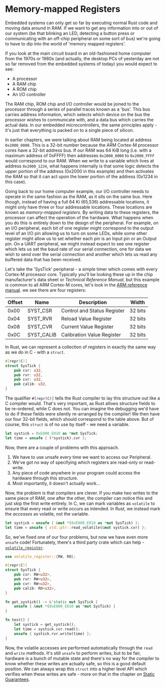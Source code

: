# Memory-mapped Registers

Embedded systems can only get so far by executing normal Rust code and moving
data around in RAM. If we want to get any information into or out of our
system (be that blinking an LED, detecting a button press or communicating
with an off-chip peripheral on some sort of bus) we're going to have to dip
into the world of 'memory mapped registers'.

If you look at the main circuit board in an old-fashioned home computer from
the 1970s or 1980s (and actually, the desktop PCs of yesterday are not so far
removed from the embedded systems of today) you would expect to see:

* A processor
* A RAM chip
* A ROM chip
* An I/O controller

The RAM chip, ROM chip and I/O controller would be joined to the processor
through a series of parallel traces known as a 'bus'. This bus carries address
information, which selects which device on the bus the processor wishes to
communicate with, and a data bus which carries the actual data. In our
embedded microcontrollers, the same principles apply - it's just that
everything is packed on to a single piece of silicon.

In earlier chapters, we were talking about RAM being located at address
`0x2000_0000`. This is a 32-bit number because the ARM Cortex-M processor
cores have a 32-bit address bus. If our RAM was 64 KiB long (i.e. with a
maximum address of 0xFFFF) then addresses `0x2000_0000` to `0x2000_FFFF` would
correspond to our RAM. When we write to a variable which lives at address
`0x2000_1234`, what happens internally is that some logic detects the upper
portion of the address (0x2000 in this example) and then activates the RAM so
that it can act upon the lower portion of the address (0x1234 in this case).

Going back to our home computer example, our I/O controller needs to operate
in the same fashion as the RAM, as it sits on the same bus. Here though,
instead of having a full 64 Ki (65,536) addressable locations, it might only
have three or four addressable locations. These locations are known as
*memory-mapped registers*. By writing data to these registers, the processor
can affect the operation of the hardware. What happens when you do this is
entirely down to the design of the peripheral. For example, on an I/O
peripheral, each bit of one register might correspond to the output level of an
I/O pin allowing us to turn on some LEDs, while some other register might
allow us to set whether each pin is an Input pin or an Output pin. On a UART
peripheral, we might instead expect to see one register which lets us set the
baud rate of our serial connection, one for data we wish to send over the
serial connection and another which lets us read any buffered data that has
been received.

Let's take the 'SysTick' peripheral - a simple timer which comes with every
Cortex-M processor core. Typically you'll be looking these up in the chip
manufacturer's data sheet or *Technical Reference Manual*, but this example is
common to all ARM Cortex-M cores, let's look in the [ARM reference manual]. we
see there are four registers:

[ARM reference manual]: http://infocenter.arm.com/help/topic/com.arm.doc.dui0553a/Babieigh.html

| Offset | Name        | Description                 | Width  |
|--------|-------------|-----------------------------|--------|
| 0x00   | SYST_CSR    | Control and Status Register | 32 bits|
| 0x04   | SYST_RVR    | Reload Value Register       | 32 bits|
| 0x08   | SYST_CVR    | Current Value Register      | 32 bits|
| 0x0C   | SYST_CALIB  | Calibration Value Register | 32 bits|

In Rust, we can represent a collection of registers in exactly the same way as we do in C - with a `struct`.

```rust
#[repr(C)]
struct SysTick {
    pub csr: u32,
    pub rvr: u32,
    pub cvr: u32,
    pub calib: u32,
}
```

The qualifier `#[repr(C)]` tells the Rust compiler to lay this structure out
like a C compiler would. That's very important, as Rust allows structure
fields to be re-ordered, while C does not. You can imagine the debugging we'd
have to do if these fields were silently re-arranged by the compiler! We then
have our four 32-bit fields, which should correspond to the table above. But
of course, this `struct` is of no use by itself - we need a variable.

```rust
let systick = 0xE000_E010 as *mut SysTick;
let time = unsafe { (*systick).cvr };
```

Now, there are a couple of problems with this approach.

1. We have to use unsafe every time we want to access our Peripheral.
2. We've got no way of specifying which registers are read-only or read-write.
3. Any piece of code anywhere in your program could access the hardware
   through this structure.
4. Most importantly, it doesn't actually work...

Now, the problem is that compilers are clever. If you make two writes to the
same piece of RAM, one after the other, the compiler can notice this and just
skip the first write entirely. In C, we can mark variables as `volatile` to
ensure that every read or write occurs as intended. In Rust, we instead mark
the *accesses* as volatile, not the variable.

```rust
let systick = unsafe { &mut *(0xE000_E010 as *mut SysTick) };
let time = unsafe { std::ptr::read_volatile(&mut systick.cvr) };
```

So, we've fixed one of our four problems, but now we have even more `unsafe`
code! Fortunately, there's a third party crate which can help -
[`volatile_register`].

[`volatile_register`]: https://crates.io/crates/volatile_register

```rust
use volatile_register::{RW, RO};

#[repr(C)]
struct SysTick {
    pub csr: RW<u32>,
    pub rvr: RW<u32>,
    pub cvr: RW<u32>,
    pub calib: RO<u32>,
}

fn get_systick() -> &'static mut SysTick {
	unsafe { &mut *(0xE000_E010 as *mut SysTick) }
}

fn test() {
	let systick = get_systick();
	let time = systick.cvr.read();
	unsafe { systick.rvr.write(time) };
}
```

Now, the volatile accesses are performed automatically through the `read` and
`write` methods. It's still `unsafe` to perform writes, but to be fair,
hardware is a bunch of mutable state and there's no way for the compiler to
know whether these writes are actually safe, so this is a good default
position. We can always wrap this `struct` into a higher level API which
verifies when these writes are safe - more on that in the chapter on [Static
Guarantees].

[Static Guarantees]: /static-guarantees/static-guarantees.md
